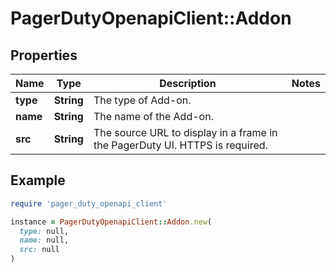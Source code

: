 # PagerDutyOpenapiClient::Addon

## Properties

| Name | Type | Description | Notes |
| ---- | ---- | ----------- | ----- |
| **type** | **String** | The type of Add-on. |  |
| **name** | **String** | The name of the Add-on. |  |
| **src** | **String** | The source URL to display in a frame in the PagerDuty UI. HTTPS is required. |  |

## Example

```ruby
require 'pager_duty_openapi_client'

instance = PagerDutyOpenapiClient::Addon.new(
  type: null,
  name: null,
  src: null
)
```

